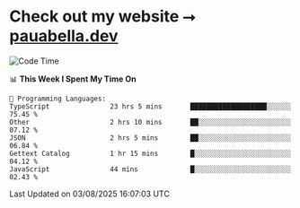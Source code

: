 # Check out my website ⭢ [pauabella.dev](https://pauabella.dev)

<!--START_SECTION:waka-->
![Code Time](http://img.shields.io/badge/Code%20Time-4%2C668%20hrs%2022%20mins-blue)

📊 **This Week I Spent My Time On** 

```text
💬 Programming Languages: 
TypeScript               23 hrs 5 mins       ███████████████████░░░░░░   75.45 % 
Other                    2 hrs 10 mins       ██░░░░░░░░░░░░░░░░░░░░░░░   07.12 % 
JSON                     2 hrs 5 mins        ██░░░░░░░░░░░░░░░░░░░░░░░   06.84 % 
Gettext Catalog          1 hr 15 mins        █░░░░░░░░░░░░░░░░░░░░░░░░   04.12 % 
JavaScript               44 mins             █░░░░░░░░░░░░░░░░░░░░░░░░   02.43 % 
```


 Last Updated on 03/08/2025 16:07:03 UTC
<!--END_SECTION:waka-->
